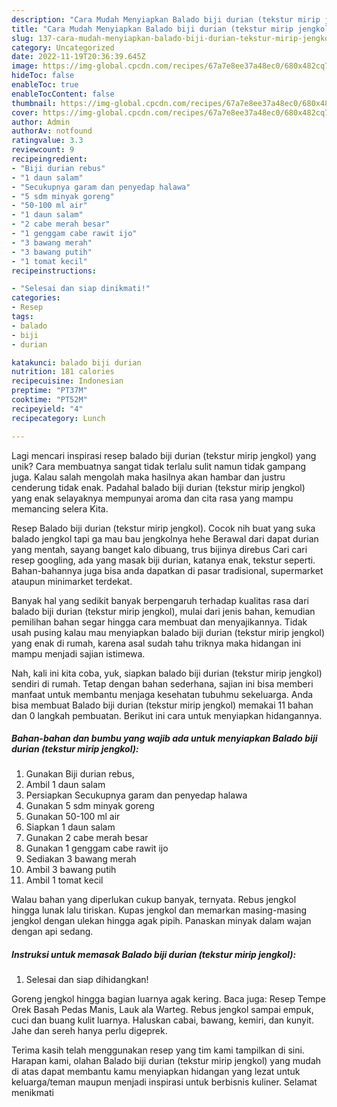 ```yaml
---
description: "Cara Mudah Menyiapkan Balado biji durian (tekstur mirip jengkol) yang Mantap"
title: "Cara Mudah Menyiapkan Balado biji durian (tekstur mirip jengkol) yang Mantap"
slug: 137-cara-mudah-menyiapkan-balado-biji-durian-tekstur-mirip-jengkol-yang-mantap
category: Uncategorized
date: 2022-11-19T20:36:39.645Z
image: https://img-global.cpcdn.com/recipes/67a7e8ee37a48ec0/680x482cq70/balado-biji-durian-tekstur-mirip-jengkol-foto-resep-utama.jpg
hideToc: false
enableToc: true
enableTocContent: false
thumbnail: https://img-global.cpcdn.com/recipes/67a7e8ee37a48ec0/680x482cq70/balado-biji-durian-tekstur-mirip-jengkol-foto-resep-utama.jpg
cover: https://img-global.cpcdn.com/recipes/67a7e8ee37a48ec0/680x482cq70/balado-biji-durian-tekstur-mirip-jengkol-foto-resep-utama.jpg
author: Admin
authorAv: notfound
ratingvalue: 3.3
reviewcount: 9
recipeingredient:
- "Biji durian rebus"
- "1 daun salam"
- "Secukupnya garam dan penyedap halawa"
- "5 sdm minyak goreng"
- "50-100 ml air"
- "1 daun salam"
- "2 cabe merah besar"
- "1 genggam cabe rawit ijo"
- "3 bawang merah"
- "3 bawang putih"
- "1 tomat kecil"
recipeinstructions:

- "Selesai dan siap dinikmati!"
categories:
- Resep
tags:
- balado
- biji
- durian

katakunci: balado biji durian 
nutrition: 181 calories
recipecuisine: Indonesian
preptime: "PT37M"
cooktime: "PT52M"
recipeyield: "4"
recipecategory: Lunch

---
```





Lagi mencari inspirasi resep balado biji durian (tekstur mirip jengkol) yang unik? Cara membuatnya sangat tidak terlalu sulit namun tidak gampang juga. Kalau salah mengolah maka hasilnya akan hambar dan justru cenderung tidak enak. Padahal balado biji durian (tekstur mirip jengkol) yang enak selayaknya mempunyai aroma dan cita rasa yang mampu memancing selera Kita.





Resep Balado biji durian (tekstur mirip jengkol). Cocok nih buat yang suka balado jengkol tapi ga mau bau jengkolnya hehe Berawal dari dapat durian yang mentah, sayang banget kalo dibuang, trus bijinya direbus Cari cari resep googling, ada yang masak biji durian, katanya enak, tekstur seperti. Bahan-bahannya juga bisa anda dapatkan di pasar tradisional, supermarket ataupun minimarket terdekat.

Banyak hal yang sedikit banyak berpengaruh terhadap kualitas rasa dari balado biji durian (tekstur mirip jengkol), mulai dari jenis bahan, kemudian pemilihan bahan segar hingga cara membuat dan menyajikannya. Tidak usah pusing kalau mau menyiapkan balado biji durian (tekstur mirip jengkol) yang enak di rumah, karena asal sudah tahu triknya maka hidangan ini mampu menjadi sajian istimewa.






Nah, kali ini kita coba, yuk, siapkan balado biji durian (tekstur mirip jengkol) sendiri di rumah. Tetap dengan bahan sederhana, sajian ini bisa memberi manfaat untuk membantu menjaga kesehatan tubuhmu sekeluarga. Anda bisa membuat Balado biji durian (tekstur mirip jengkol) memakai 11 bahan dan 0 langkah pembuatan. Berikut ini cara untuk menyiapkan hidangannya.

<!--inarticleads1-->

##### Bahan-bahan dan bumbu yang wajib ada untuk menyiapkan Balado biji durian (tekstur mirip jengkol):

1. Gunakan Biji durian rebus,
1. Ambil 1 daun salam
1. Persiapkan Secukupnya garam dan penyedap halawa
1. Gunakan 5 sdm minyak goreng
1. Gunakan 50-100 ml air
1. Siapkan 1 daun salam
1. Gunakan 2 cabe merah besar
1. Gunakan 1 genggam cabe rawit ijo
1. Sediakan 3 bawang merah
1. Ambil 3 bawang putih
1. Ambil 1 tomat kecil


Walau bahan yang diperlukan cukup banyak, ternyata. Rebus jengkol hingga lunak lalu tiriskan. Kupas jengkol dan memarkan masing-masing jengkol dengan ulekan hingga agak pipih. Panaskan minyak dalam wajan dengan api sedang. 

<!--inarticleads2-->

##### Instruksi untuk memasak Balado biji durian (tekstur mirip jengkol):


1. Selesai dan siap dihidangkan!

Goreng jengkol hingga bagian luarnya agak kering. Baca juga: Resep Tempe Orek Basah Pedas Manis, Lauk ala Warteg. Rebus jengkol sampai empuk, cuci dan buang kulit luarnya. Haluskan cabai, bawang, kemiri, dan kunyit. Jahe dan sereh hanya perlu digeprek. 

Terima kasih telah menggunakan resep yang tim kami tampilkan di sini. Harapan kami, olahan Balado biji durian (tekstur mirip jengkol) yang mudah di atas dapat membantu kamu menyiapkan hidangan yang lezat untuk keluarga/teman maupun menjadi inspirasi untuk berbisnis kuliner. Selamat menikmati

